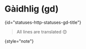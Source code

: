# Gàidhlig (gd)
{id="statuses-http-statuses-gd-title"}



> All lines are translated 😊
>
{style="note"}

